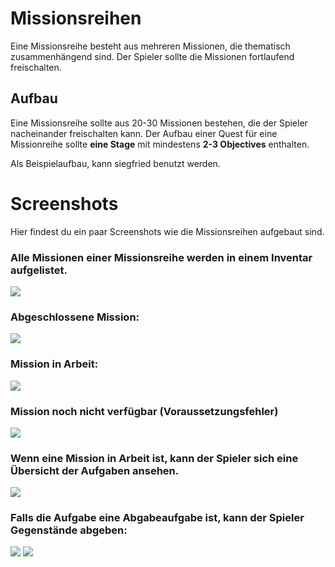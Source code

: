 # Missionsreihen
Eine Missionsreihe besteht aus mehreren Missionen, die thematisch zusammenhängend sind.
Der Spieler sollte die Missionen fortlaufend freischalten. 


## Aufbau
Eine Missionsreihe sollte aus 20-30 Missionen bestehen, die der Spieler nacheinander freischalten kann.
Der Aufbau einer Quest für eine Missionreihe sollte **eine Stage** mit mindestens **2-3 Objectives** enthalten.

Als Beispielaufbau, kann siegfried benutzt werden.


# Screenshots

Hier findest du ein paar Screenshots wie die Missionsreihen aufgebaut sind.


### Alle Missionen einer Missionsreihe werden in einem Inventar aufgelistet.

![](https://i.imgur.com/dfuio5g.png)

### Abgeschlossene Mission:

![](https://i.imgur.com/96v5PI1.png)

### Mission in Arbeit:


![](https://i.imgur.com/SWqxjOM.png)

### Mission noch nicht verfügbar (Voraussetzungsfehler)
![](https://i.imgur.com/KyRrW1G.png)


### Wenn eine Mission in Arbeit ist, kann der Spieler sich eine Übersicht der Aufgaben ansehen.
![](https://i.imgur.com/gE6qcGJ.png)

### Falls die Aufgabe eine Abgabeaufgabe ist, kann der Spieler Gegenstände abgeben:
![](https://i.imgur.com/96Y0ebw.png)
![](https://i.imgur.com/1H6ed6B.png)
